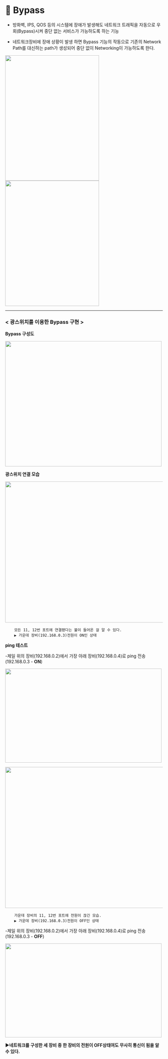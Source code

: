 # 🔌 Bypass
* 방화벽, IPS, QOS 등의 시스템에 장애가 발생해도 네트워크
트래픽을 자동으로 우회(Bypass)시켜 중단 없는 서비스가 가능하도록 하는 기능

* 네트워크장비에 장애 상황이 발생 하면 Bypass 기능의 작동으로 기존의 Network Path를 대신하는 path가 생성되어 중단 없이 Networking이 가능하도록 한다.

<img src="https://user-images.githubusercontent.com/62328584/105119765-58124d00-5b14-11eb-8db6-f6889883cf4d.JPG" width="300px" height="400px"></img><br/>
<img src="https://user-images.githubusercontent.com/62328584/105119842-76784880-5b14-11eb-85db-18698168ebd8.JPG" width="300px" height="400px"></img><br/>

- - -
### **< 광스위치를 이용한 Bypass 구현 >**

**Bypass 구성도**

<img src="https://user-images.githubusercontent.com/62328584/105120225-31a0e180-5b15-11eb-829d-75c17b0d6570.jpg" width="500px" height="400px"></img><br/>

**광스위치 연결 모습**

<img src="https://user-images.githubusercontent.com/62328584/105120441-93f9e200-5b15-11eb-8856-21b6648ee02a.jpg" width="550px" height="450px"></img><br/>

        모든 11, 12번 포트에 연결됐다는 불이 들어온 걸 알 수 있다.
        ▶ 가운데 장비(192.168.0.3)전원이 ON인 상태

**ping 테스트**

-제일 위의 장비(192.168.0.2)에서 가장 아래 장비(192.168.0.4)로 ping 전송(192.168.0.3 - **ON**)

<img src="https://user-images.githubusercontent.com/62328584/105120792-3d40d800-5b16-11eb-9a41-3834b32253a6.png" width="500px" height="300px"></img><br/>


<img src="https://user-images.githubusercontent.com/62328584/105121048-c48e4b80-5b16-11eb-948d-acfc145ac06e.jpg" width="550px" height="450px"></img><br/>

        가운데 장비의 11, 12번 포트에 전원이 끊긴 모습.
        ▶ 가운데 장비(192.168.0.3)전원이 OFF인 상태

-제일 위의 장비(192.168.0.2)에서 가장 아래 장비(192.168.0.4)로 ping 전송(192.168.0.3 - **OFF**)

<img src="https://user-images.githubusercontent.com/62328584/105121218-0dde9b00-5b17-11eb-89a1-4c41b7793172.png" width="500px" height="300px"></img><br/>

▶**네트워크를 구성한 세 장비 중 한 장비의 전원이 OFF상태여도 무사히 통신이 됨을 알 수 있다.**



